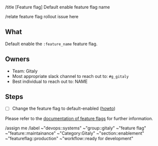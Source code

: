 /title [Feature flag] Default enable feature flag name

/relate feature flag rollout issue here

## What

Default enable the `:feature_name` feature flag.

## Owners

- Team: Gitaly
- Most appropriate slack channel to reach out to: `#g_gitaly`
- Best individual to reach out to: NAME

## Steps

- [ ] Change the feature flag to default-enabled ([howto](https://gitlab.com/gitlab-org/gitaly/-/blob/master/doc/PROCESS.md#feature-lifecycle-after-it-is-live))

Please refer to the [documentation of feature flags](https://gitlab.com/gitlab-org/gitaly/-/blob/master/doc/PROCESS.md#feature-flags) for further information.

/assign me
/label ~"devops::systems" ~"group::gitaly" ~"feature flag" ~"feature::maintainance" ~"Category:Gitaly" ~"section::enablement" ~"featureflag::production" ~"workflow::ready for development"
